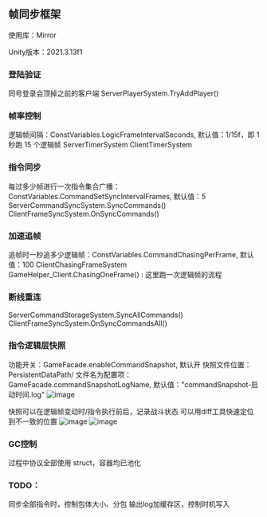 ## 帧同步框架

使用库：Mirror

Unity版本：2021.3.13f1

### 登陆验证
同号登录会顶掉之前的客户端
ServerPlayerSystem.TryAddPlayer()

### 帧率控制
逻辑帧间隔：ConstVariables.LogicFrameIntervalSeconds, 默认值：1/15f，即 1 秒跑 15 个逻辑帧
ServerTimerSystem
ClientTimerSystem

### 指令同步
每过多少帧进行一次指令集合广播：ConstVariables.CommandSetSyncIntervalFrames, 默认值：5
ServerCommandSyncSystem.SyncCommands()
ClientFrameSyncSystem.OnSyncCommands()

### 加速追帧
追帧时一秒追多少逻辑帧：ConstVariables.CommandChasingPerFrame, 默认值：100
ClientChasingFrameSystem
GameHelper_Client.ChasingOneFrame() : 这里跑一次逻辑帧的流程

### 断线重连
ServerCommandStorageSystem.SyncAllCommands()
ClientFrameSyncSystem.OnSyncCommandsAll()

### 指令逻辑层快照
功能开关：GameFacade.enableCommandSnapshot, 默认开
快照文件位置：PersistentDataPath/
文件名为配置项：GameFacade.commandSnapshotLogName, 默认值："commandSnapshot-启动时间.log"
![image](https://github.com/user-attachments/assets/08a833ae-c818-4fbd-a609-0bbe6d1b3b10)

快照可以在逻辑帧变动时/指令执行前后，记录战斗状态
可以用diff工具快速定位到不一致的位置
![image](https://github.com/user-attachments/assets/744b0c80-ee9b-4148-9105-ff047643a919)
![image](https://github.com/user-attachments/assets/ad57e756-9ece-4c79-93fd-d6e14d3f0e8d)


### GC控制
过程中协议全部使用 struct，容器均已池化


### TODO：
同步全部指令时，控制包体大小、分包
输出log加缓存区，控制时机写入
